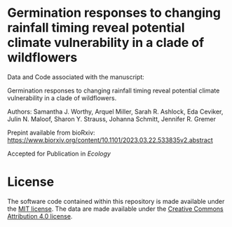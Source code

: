 # Germination responses to changing rainfall timing reveal potential climate vulnerability in a clade of wildflowers
 
Data and Code associated with the manuscript: 

Germination responses to changing rainfall timing reveal potential climate vulnerability in a clade of wildflowers.

Authors: Samantha J. Worthy, Arquel Miller, Sarah R. Ashlock, Eda Ceviker, Julin N. Maloof, Sharon Y. Strauss, Johanna Schmitt, Jennifer R. Gremer

Prepint available from bioRxiv: https://www.biorxiv.org/content/10.1101/2023.03.22.533835v2.abstract

Accepted for Publication in _Ecology_

# License
The software code contained within this repository is made available under the [MIT license](https://opensource.org/licenses/mit-license.php). The data are made available under the [Creative Commons Attribution 4.0 license](https://creativecommons.org/licenses/by/4.0/).
